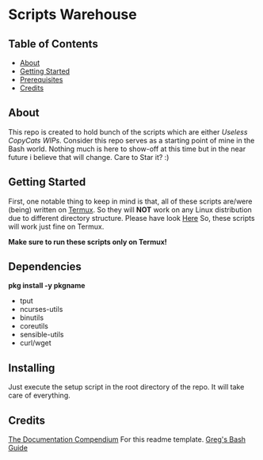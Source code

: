 # Scripts Warehouse

## Table of Contents
+ [About](#about)
+ [Getting Started](#start)
+ [Prerequisites](#depends)
+ [Credits](#creds)

## About <a name = "about"></a>

This repo is created to hold bunch of the scripts which are either *Useless* *CopyCats* *WIPs*.
Consider this repo serves as a starting point of mine in the Bash world. Nothing much is here to show-off at this time but in the near future i believe that will change.
Care to Star it? :)

## Getting Started <a name = "start"></a>

First, one notable thing to keep in mind is that, all of these scripts are/were (being) written on [Termux](https://play.google.com/store/apps/details?id=com.termux).
So they will **NOT** work on any Linux distribution due to different directory structure. 
Please have look [Here](https://wiki.termux.com/wiki/Differences_from_Linux)
So, these scripts will work just fine on Termux.

**Make sure to run these scripts only on Termux!**

## Dependencies <a name = "depends"></a>
**pkg install -y pkgname**

* tput
* ncurses-utils
* binutils
* coreutils
* sensible-utils
* curl/wget

## Installing <a name = "install"></a>

Just execute the setup script in the root directory of the repo. It will take care of everything.

## Credits <a name = "creds"></a>

[The Documentation Compendium](https://github.com/kylelobo/The-Documentation-Compendium) For this readme template.
[Greg's Bash Guide](http://mywiki.wooledge.org/BashGuide)
